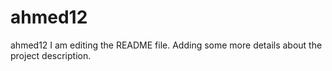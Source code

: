 # ahmed12
ahmed12
I am editing the README file. Adding some more details about the project description.
